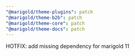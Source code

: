 ```yaml
---
"@marigold/theme-plugins": patch
"@marigold/theme-b2b": patch
"@marigold/theme-core": patch
"@marigold/theme-docs": patch
---
```


HOTFIX: add missing dependency for marigold 11
